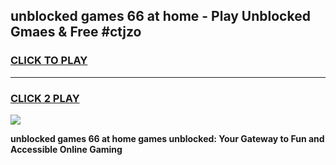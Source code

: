 
## unblocked games 66 at home - Play Unblocked Gmaes & Free #ctjzo
<h3>
<a href="https://premium.freeplayer.one?title=unblocked_games_66_at_home&ref=01M">CLICK TO PLAY</a></h3>
<hr>

<h3>
<a href="https://premium.freeplayer.one?title=unblocked_games_66_at_home&ref=01M">CLICK 2 PLAY</a>
  
</h3>

<a href="https://premium.freeplayer.one?title=unblocked_games_66_at_home&ref=01M"><img src="https://clearcache.store/games.png"></a>


**unblocked games 66 at home games unblocked: Your Gateway to Fun and Accessible Online Gaming**
